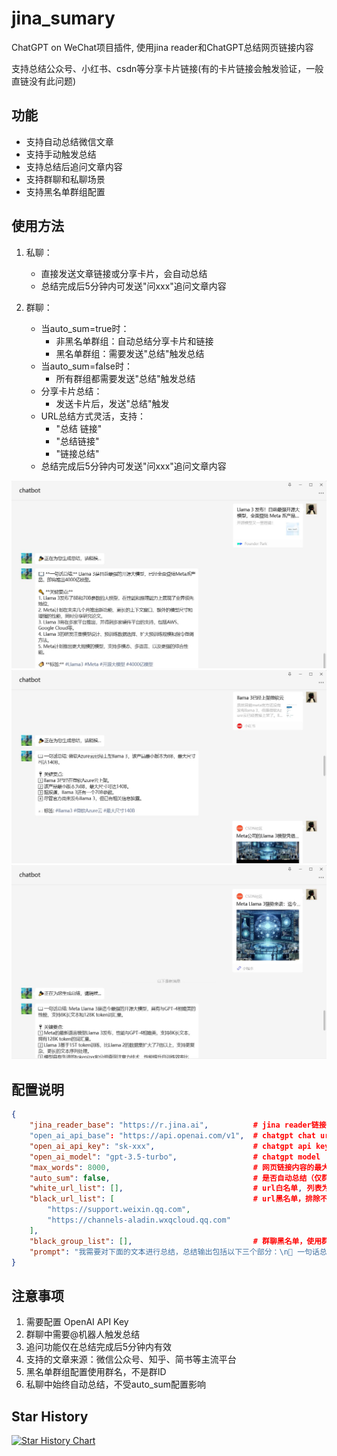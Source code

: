 # jina_sumary
ChatGPT on WeChat项目插件, 使用jina reader和ChatGPT总结网页链接内容

支持总结公众号、小红书、csdn等分享卡片链接(有的卡片链接会触发验证，一般直链没有此问题)

## 功能
- 支持自动总结微信文章
- 支持手动触发总结
- 支持总结后追问文章内容
- 支持群聊和私聊场景
- 支持黑名单群组配置

## 使用方法
1. 私聊：
   - 直接发送文章链接或分享卡片，会自动总结
   - 总结完成后5分钟内可发送"问xxx"追问文章内容

2. 群聊：
   - 当auto_sum=true时：
     - 非黑名单群组：自动总结分享卡片和链接
     - 黑名单群组：需要发送"总结"触发总结
   - 当auto_sum=false时：
     - 所有群组都需要发送"总结"触发总结
   - 分享卡片总结：
     - 发送卡片后，发送"总结"触发
   - URL总结方式灵活，支持：
     - "总结 链接"
     - "总结链接"
     - "链接总结"
   - 总结完成后5分钟内可发送"问xxx"追问文章内容

![wechat_mp](./docs/images/wechat_mp.jpg)
![red](./docs/images/red.jpg)
![csdn](./docs/images/csdn.jpg)

## 配置说明
```json
{
    "jina_reader_base": "https://r.jina.ai",          # jina reader链接，默认为https://r.jina.ai
    "open_ai_api_base": "https://api.openai.com/v1",  # chatgpt chat url
    "open_ai_api_key": "sk-xxx",                      # chatgpt api key
    "open_ai_model": "gpt-3.5-turbo",                 # chatgpt model
    "max_words": 8000,                                # 网页链接内容的最大字数，防止超过最大输入token
    "auto_sum": false,                                # 是否自动总结（仅群聊有效）
    "white_url_list": [],                             # url白名单, 列表为空时不做限制，黑名单优先级大于白名单
    "black_url_list": [                               # url黑名单，排除不支持总结的视频号等链接
        "https://support.weixin.qq.com",
        "https://channels-aladin.wxqcloud.qq.com"
    ],
    "black_group_list": [],                           # 群聊黑名单，使用群名
    "prompt": "我需要对下面的文本进行总结，总结输出包括以下三个部分：\n📖 一句话总结\n🔑 关键要点,用数字序号列出3-5个文章的核心内容\n🏷 标签: #xx #xx\n请使用emoji让你的表达更生动。"  # 链接内容总结提示词
}
```

## 注意事项
1. 需要配置 OpenAI API Key
2. 群聊中需要@机器人触发总结
3. 追问功能仅在总结完成后5分钟内有效
4. 支持的文章来源：微信公众号、知乎、简书等主流平台
5. 黑名单群组配置使用群名，不是群ID
6. 私聊中始终自动总结，不受auto_sum配置影响

## Star History

[![Star History Chart](https://api.star-history.com/svg?repos=hanfangyuan4396/jina_sum&type=Date)](https://star-history.com/#hanfangyuan4396/jina_sum&Date)
